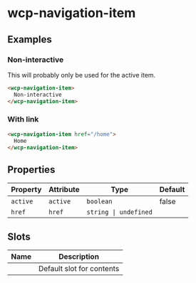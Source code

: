 # wcp-navigation-item

## Examples

### Non-interactive

This will probably only be used for the active item.

```html
<wcp-navigation-item>
  Non-interactive
</wcp-navigation-item>
```

### With link

```html
<wcp-navigation-item href="/home">
  Home
</wcp-navigation-item>
```

## Properties

| Property | Attribute | Type                  | Default |
|----------|-----------|-----------------------|---------|
| `active` | `active`  | `boolean`             | false   |
| `href`   | `href`    | `string \| undefined` |         |

## Slots

| Name | Description               |
|------|---------------------------|
|      | Default slot for contents |
